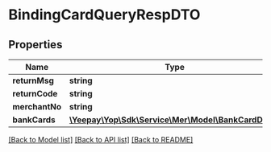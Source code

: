 # BindingCardQueryRespDTO

## Properties
Name | Type | Description | Notes
------------ | ------------- | ------------- | -------------
**returnMsg** | **string** |  | [optional] 
**returnCode** | **string** |  | [optional] 
**merchantNo** | **string** |  | [optional] 
**bankCards** | [**\Yeepay\Yop\Sdk\Service\Mer\Model\BankCardDTO[]**](BankCardDTO.md) |  | [optional] 

[[Back to Model list]](../README.md#documentation-for-models) [[Back to API list]](../README.md#documentation-for-api-endpoints) [[Back to README]](../README.md)


